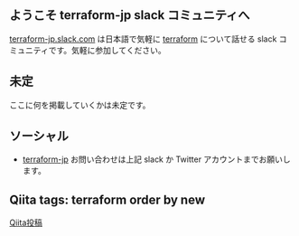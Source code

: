## ようこそ terraform-jp slack コミュニティへ

[terraform-jp.slack.com](https://join.slack.com/t/terraform-jp/shared_invite/enQtNTM2NTYzNDY0OTkyLTUwMjVlMzZjODM4ODdkNTk3NTIyMDI5MDQ0ODg0YTZlNmU0YjA2MGJmNmFjNzNlYjI0Mjk3NmEzODhjYjBkYWU) は日本語で気軽に
[terraform](https://www.terraform.io/) について話せる slack コミュニティです。気軽に参加してください。

## 未定

ここに何を掲載していくかは未定です。

## ソーシャル

* [terraform-jp](https://twitter.com/terraform_jp) お問い合わせは上記 slack か Twitter アカウントまでお願いします。

## Qiita tags: terraform order by new

<a href="https://qiita.com/" data-qiita-widget data-tag="terraform" data-items="10" data-hide-header data-hide-footer>Qiita投稿</a>
<script src="https://qiita-widget.suin.io/widget.js" defer></script>
